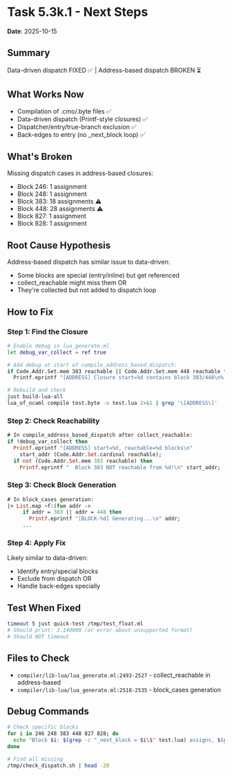 # Task 5.3k.1 - Next Steps
**Date**: 2025-10-15

## Summary
Data-driven dispatch FIXED ✅ | Address-based dispatch BROKEN ⏳

## What Works Now
- Compilation of .cmo/.byte files ✅
- Data-driven dispatch (Printf-style closures) ✅
- Dispatcher/entry/true-branch exclusion ✅
- Back-edges to entry (no _next_block loop) ✅

## What's Broken
Missing dispatch cases in address-based closures:
- Block 246: 1 assignment
- Block 248: 1 assignment
- Block 383: 18 assignments ⚠️
- Block 448: 28 assignments ⚠️
- Block 827: 1 assignment
- Block 828: 1 assignment

## Root Cause Hypothesis
Address-based dispatch has similar issue to data-driven:
- Some blocks are special (entry/inline) but get referenced
- collect_reachable might miss them OR
- They're collected but not added to dispatch loop

## How to Fix

### Step 1: Find the Closure
```bash
# Enable debug in lua_generate.ml
let debug_var_collect = ref true

# Add debug at start of compile_address_based_dispatch:
if Code.Addr.Set.mem 383 reachable || Code.Addr.Set.mem 448 reachable then
  Printf.eprintf "[ADDRESS] Closure start=%d contains block 383/448\n%!" start_addr;

# Rebuild and check
just build-lua-all
lua_of_ocaml compile test.byte -o test.lua 2>&1 | grep '\[ADDRESS\]'
```

### Step 2: Check Reachability
```ocaml
# In compile_address_based_dispatch after collect_reachable:
if !debug_var_collect then
  Printf.eprintf "[ADDRESS] start=%d, reachable=%d blocks\n"
    start_addr (Code.Addr.Set.cardinal reachable);
  if not (Code.Addr.Set.mem 383 reachable) then
    Printf.eprintf "  Block 383 NOT reachable from %d!\n" start_addr;
```

### Step 3: Check Block Generation
```ocaml
# In block_cases generation:
|> List.map ~f:(fun addr ->
     if addr = 383 || addr = 448 then
       Printf.eprintf "[BLOCK-%d] Generating...\n" addr;
     ...
```

### Step 4: Apply Fix
Likely similar to data-driven:
- Identify entry/special blocks
- Exclude from dispatch OR
- Handle back-edges specially

## Test When Fixed
```bash
timeout 5 just quick-test /tmp/test_float.ml
# Should print: 3.140000 (or error about unsupported format)
# Should NOT timeout
```

## Files to Check
- `compiler/lib-lua/lua_generate.ml:2493-2527` - collect_reachable in address-based
- `compiler/lib-lua/lua_generate.ml:2518-2535` - block_cases generation

## Debug Commands
```bash
# Check specific blocks
for i in 246 248 383 448 827 828; do
  echo "Block $i: $(grep -c "_next_block = $i\$" test.lua) assigns, $(grep -c "if _next_block == $i " test.lua) dispatch"
done

# Find all missing
/tmp/check_dispatch.sh | head -20
```

